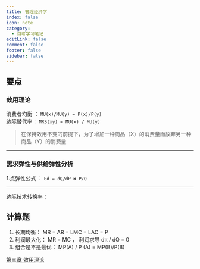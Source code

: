 ```yaml
---
title: 管理经济学
index: false
icon: note
category:
  - 自考学习笔记
editLink: false
comment: false  
footer: false
sidebar: false
---
```

## 要点
### 效用理论 
消费者均衡 ： `MU(x)/MU(y) = P(x)/P(y)`  
边际替代率：  `MRS(xy) = MU(x) / MU(y)`  
> 在保持效用不变的前提下，为了增加一种商品（X）的消费量而放弃另一种商品（Y）的消费量  
---

### 需求弹性与供给弹性分析  
1.点弹性公式 ： `Ed = dQ/dP ✖️ P/Q `

--- 
边际技术转换率：


## 计算题
1. 长期均衡：  MR = AR = LMC = LAC = P  
2. 利润最大化： MR = MC ， 利润求导 dπ / dQ = 0 
3. 组合是不是最优： MP(A) / P (A) = MP(B)/P(B) 


[第三章 效用理论](03-效用.md)

